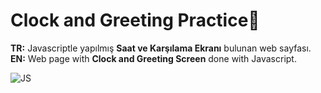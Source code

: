 # Clock and Greeting Practice🙌
<b>TR:</b> Javascriptle yapılmış <b>Saat ve Karşılama Ekranı</b> bulunan web sayfası.<br>
<b>EN:</b> Web page with <b>Clock and Greeting Screen</b> done with Javascript.

![JS](https://user-images.githubusercontent.com/109991448/207664981-08fd0295-8107-4565-99c7-4fecf880907a.png)


